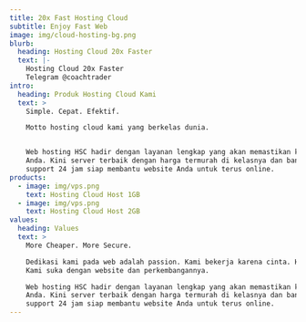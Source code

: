 ```yaml
---
title: 20x Fast Hosting Cloud
subtitle: Enjoy Fast Web
image: img/cloud-hosting-bg.png
blurb:
  heading: Hosting Cloud 20x Faster
  text: |-
    Hosting Cloud 20x Faster
    Telegram @coachtrader
intro:
  heading: Produk Hosting Cloud Kami
  text: >
    Simple. Cepat. Efektif. 

    Motto hosting cloud kami yang berkelas dunia.


    Web hosting HSC hadir dengan layanan lengkap yang akan memastikan kemudahan
    Anda. Kini server terbaik dengan harga termurah di kelasnya dan bantuan
    support 24 jam siap membantu website Anda untuk terus online.
products:
  - image: img/vps.png
    text: Hosting Cloud Host 1GB
  - image: img/vps.png
    text: Hosting Cloud Host 2GB
values:
  heading: Values
  text: >
    More Cheaper. More Secure. 

    Dedikasi kami pada web adalah passion. Kami bekerja karena cinta. Hobbyists.
    Kami suka dengan website dan perkembangannya.

    Web hosting HSC hadir dengan layanan lengkap yang akan memastikan kemudahan
    Anda. Kini server terbaik dengan harga termurah di kelasnya dan bantuan
    support 24 jam siap membantu website Anda untuk terus online.
---
```


